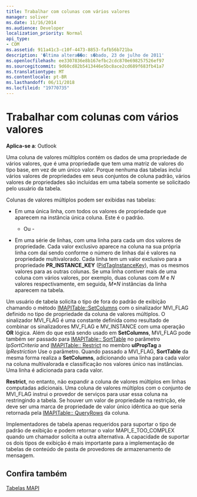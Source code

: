 ```yaml
---
title: Trabalhar com colunas com vários valores
manager: soliver
ms.date: 11/16/2014
ms.audience: Developer
localization_priority: Normal
api_type:
- COM
ms.assetid: 911a41c3-c10f-4473-8853-fafb56b721ba
description: '�ltima altera��o: s�bado, 23 de julho de 2011'
ms.openlocfilehash: ee3307836e8b167efbc2cdc870e698257526ef97
ms.sourcegitcommit: 9d60cd82b5413446e5bc8ace2cd689f683fb41a7
ms.translationtype: MT
ms.contentlocale: pt-BR
ms.lasthandoff: 06/11/2018
ms.locfileid: "19770735"
---
```

# <a name="working-with-multivalued-columns"></a>Trabalhar com colunas com vários valores

  
  
**Aplica-se a**: Outlook 
  
Uma coluna de valores múltiplos contém os dados de uma propriedade de vários valores, que é uma propriedade que tem uma matriz de valores do tipo base, em vez de um único valor. Porque nenhuma das tabelas inclui vários valores de propriedades em seus conjuntos de coluna padrão, vários valores de propriedades são incluídas em uma tabela somente se solicitado pelo usuário da tabela. 
  
Colunas de valores múltiplos podem ser exibidas nas tabelas:
  
- Em uma única linha, com todos os valores de propriedade que aparecem na instância única coluna. Este é o padrão.
    
    - Ou -
    
- Em uma série de linhas, com uma linha para cada um dos valores de propriedade. Cada valor exclusivo aparece na coluna na sua própria linha com daí sendo conforme o número de linhas daí é valores na propriedade multivalorado. Cada linha tem um valor exclusivo para a propriedade **PR_INSTANCE_KEY** ([PidTagInstanceKey](pidtaginstancekey-canonical-property.md)), mas os mesmos valores para as outras colunas. Se uma linha contiver mais de uma coluna com vários valores, por exemplo, duas colunas com _M_ e _N_ valores respectivamente, em seguida, _M\*N_ instâncias da linha aparecem na tabela. 
    
Um usuário de tabela solicita o tipo de fora do padrão de exibição chamando o método [IMAPITable::SetColumns](imapitable-setcolumns.md) com o sinalizador MVI_FLAG definido no tipo de propriedade da coluna de valores múltiplos. O sinalizador MVI_FLAG é uma constante definida como resultado de combinar os sinalizadores MV_FLAG e MV_INSTANCE com uma operação **OR** lógica. Além do que está sendo usado em **SetColumns**, MVI_FLAG pode também ser passado para [IMAPITable:: SortTable](imapitable-sorttable.md) no parâmetro _lpSortCriteria_ and [IMAPITable:: Restrict](imapitable-restrict.md) no membro **ulPropTag** a _lpRestriction_ Use o parâmetro. Quando passado a MVI_FLAG, **SortTable** da mesma forma realiza a **SetColumns**, adicionando uma linha para cada valor na coluna multivalorada e classificação nos valores único nas instâncias. Uma linha é adicionada para cada valor. 
  
 **Restrict**, no entanto, não expandir a coluna de valores múltiplos em linhas computadas adicionais. Uma coluna de valores múltiplos com o conjunto de MVI_FLAG instrui o provedor de serviços para usar essa coluna na restringindo a tabela. Se houver um valor de propriedade na restrição, ele deve ser uma marca de propriedade de valor único idêntica ao que seria retornada pela [IMAPITable:: QueryRows](imapitable-queryrows.md) da coluna. 
  
Implementadores de tabela apenas requeridos para suportar o tipo de padrão de exibição e podem retornar o valor MAPI_E_TOO_COMPLEX quando um chamador solicita a outra alternativa. A capacidade de suportar os dois tipos de exibição é mais importante para a implementação de tabelas de conteúdo de pasta de provedores de armazenamento de mensagem. 
  
## <a name="see-also"></a>Confira também



[Tabelas MAPI](mapi-tables.md)

